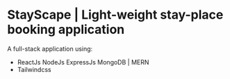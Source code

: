 # StayScape | Light-weight stay-place booking application
A full-stack application using:
- ReactJs NodeJs ExpressJs MongoDB | MERN
- Tailwindcss 